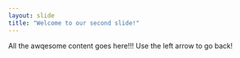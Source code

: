 ```yaml
---
layout: slide
title: "Welcome to our second slide!"
---
```

All the awqesome content goes here!!!
Use the left arrow to go back!

